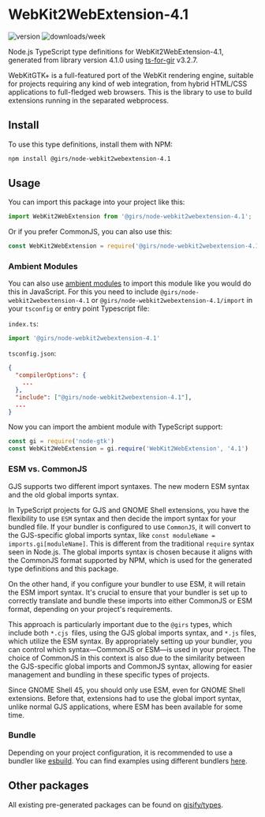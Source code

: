 
# WebKit2WebExtension-4.1

![version](https://img.shields.io/npm/v/@girs/node-webkit2webextension-4.1)
![downloads/week](https://img.shields.io/npm/dw/@girs/node-webkit2webextension-4.1)


Node.js TypeScript type definitions for WebKit2WebExtension-4.1, generated from library version 4.1.0 using [ts-for-gir](https://github.com/gjsify/ts-for-gir) v3.2.7.

WebKitGTK+ is a full-featured port of the WebKit rendering engine, suitable for projects requiring any kind of web integration, from hybrid HTML/CSS applications to full-fledged web browsers. This is the library to use to build extensions running in the separated webprocess.

## Install

To use this type definitions, install them with NPM:
```bash
npm install @girs/node-webkit2webextension-4.1
```

## Usage

You can import this package into your project like this:
```ts
import WebKit2WebExtension from '@girs/node-webkit2webextension-4.1';
```

Or if you prefer CommonJS, you can also use this:
```ts
const WebKit2WebExtension = require('@girs/node-webkit2webextension-4.1');
```

### Ambient Modules

You can also use [ambient modules](https://github.com/gjsify/ts-for-gir/tree/main/packages/cli#ambient-modules) to import this module like you would do this in JavaScript.
For this you need to include `@girs/node-webkit2webextension-4.1` or `@girs/node-webkit2webextension-4.1/import` in your `tsconfig` or entry point Typescript file:

`index.ts`:
```ts
import '@girs/node-webkit2webextension-4.1'
```

`tsconfig.json`:
```json
{
  "compilerOptions": {
    ...
  },
  "include": ["@girs/node-webkit2webextension-4.1"],
  ...
}
```

Now you can import the ambient module with TypeScript support: 

```ts
const gi = require('node-gtk')
const WebKit2WebExtension = gi.require('WebKit2WebExtension', '4.1')
```



### ESM vs. CommonJS

GJS supports two different import syntaxes. The new modern ESM syntax and the old global imports syntax.

In TypeScript projects for GJS and GNOME Shell extensions, you have the flexibility to use `ESM` syntax and then decide the import syntax for your bundled file. If your bundler is configured to use `CommonJS`, it will convert to the GJS-specific global imports syntax, like `const moduleName = imports.gi[moduleName]`. This is different from the traditional `require` syntax seen in Node.js. The global imports syntax is chosen because it aligns with the CommonJS format supported by NPM, which is used for the generated type definitions and this package.

On the other hand, if you configure your bundler to use ESM, it will retain the ESM import syntax. It's crucial to ensure that your bundler is set up to correctly translate and bundle these imports into either CommonJS or ESM format, depending on your project's requirements.

This approach is particularly important due to the `@girs` types, which include both `*.cjs `files, using the GJS global imports syntax, and `*.js` files, which utilize the ESM syntax. By appropriately setting up your bundler, you can control which syntax—CommonJS or ESM—is used in your project. The choice of CommonJS in this context is also due to the similarity between the GJS-specific global imports and CommonJS syntax, allowing for easier management and bundling in these specific types of projects.

Since GNOME Shell 45, you should only use ESM, even for GNOME Shell extensions. Before that, extensions had to use the global import syntax, unlike normal GJS applications, where ESM has been available for some time.

### Bundle

Depending on your project configuration, it is recommended to use a bundler like [esbuild](https://esbuild.github.io/). You can find examples using different bundlers [here](https://github.com/gjsify/ts-for-gir/tree/main/examples).

## Other packages

All existing pre-generated packages can be found on [gjsify/types](https://github.com/gjsify/types).

